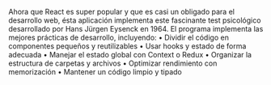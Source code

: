 Ahora que React es super popular y que es casi un obligado 
                para el desarrollo web, ésta aplicación implementa este fascinante test 
                psicológico desarrollado por Hans Jürgen Eysenck en 1964. El programa 
                implementa las mejores prácticas de desarrollo, incluyendo:
                • Dividir el código en componentes pequeños y reutilizables
                • Usar hooks y estado de forma adecuada
                • Manejar el estado global con Context o Redux
                • Organizar la estructura de carpetas y archivos
                • Optimizar rendimiento con memorización
                • Mantener un código limpio y tipado
